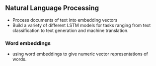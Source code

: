 
## Natural Language Processing

* Process documents of text into embedding vectors
* Build a variety of different LSTM models for tasks ranging from text classification to text generation and machine translation.

### Word embeddings

* using word embeddings to give numeric vector representations of words.

